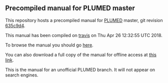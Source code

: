 Precompiled manual for PLUMED master
-----------------------------

This repository hosts a precompiled manual for [PLUMED](http://www.plumed.org) master,
git revision [635c9d4](https://github.com/a-cesari/plumed2/commit/635c9d4).

This manual has been compiled on [travis](http://travis-ci.org/a-cesari/plumed2) on Thu Apr 26 12:32:55 UTC 2018.

To browse the manual you should go [here](http://a-cesari.github.io/doc-master).

You can also download a full copy of the manual for offline access
at [this link](http://github.com/a-cesari/doc-master/archive/gh-pages.zip).

This is the manual for an unofficial PLUMED branch. It will not appear on search engines.
